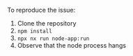 To reproduce the issue:

1. Clone the repository
2. `npm install`
3. `npx nx run node-app:run`
4. Observe that the node process hangs
